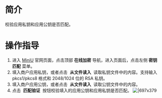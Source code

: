 # 简介

校验应用私钥和应用公钥是否匹配。

# 操作指导

1. 进入 [MiniU](https://miniu.alipay.com/) 官网页面，点击顶部 **在线加密** 导航，进入页面后，点击左侧 **密钥匹配** 菜单。
1. 填入商户应用私钥，或者点击  **从文件读入**  读取私钥文件中的内容。支持输入 pkcs1/pkcs8 格式和 2048/1024 位的 RSA 私钥。
1. 填入商户应用公钥，或者点击  **从文件读入**  读取公钥文件中的内容。
1. 点击  **匹配验证**  按钮校验填入的应用公钥和应用私钥是否匹配。 ![|697x379](https://cdn.nlark.com/yuque/0/2021/png/179989/1636624243055-222951db-503f-459f-8a55-222146813435.png#align=left&display=inline&height=970&margin=%5Bobject%20Object%5D&name=image.png&originHeight=970&originWidth=1786&size=761775&status=done&style=none&width=1786)
